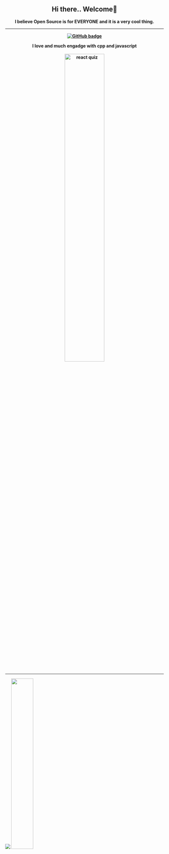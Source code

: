 <!--<p align="center"><img src="" widht="100%" alt="title image"/></p>-->
<h2 align="center"><B>Hi there.. Welcome<B>👋</h2> 

<p align="center">I believe Open Source is for EVERYONE and it is a very cool thing.</p>

---
<p align="center">
  <a href="https://github.com/wimanshaherath?tab=followers">
    <img src="https://img.shields.io/github/followers/wimanshaherath?label=Followers&logo=GitHub&style=for-the-badge" alt="GitHub badge" />
  </a>

</p>


<p align='center'>I love and much engadge with cpp and javascript<br><br>
  <img width="50%" src="https://user-images.githubusercontent.com/49340101/101366462-fcc12e00-38ca-11eb-88cf-ba3c236fc579.png" alt="react quiz"/></p>

---

<p align="left">
  
  <img src="https://github-readme-stats.vercel.app/api?username=wimanshaherath&show_icons=true&theme=algolia&line_height=48" />
   <img width="37.2%" src="https://github-readme-stats.vercel.app/api/top-langs/?username=wimanshaherath&count_private=true&theme=algolia">

</p>
<!--
**wimanshaherath/wimanshaherath** is a ✨ _special_ ✨ repository because its `README.md` (this file) appears on your GitHub profile.

Here are some ideas to get you started:

- 🔭 I’m currently working on ...
- 🌱 I’m currently learning ...
- 👯 I’m looking to collaborate on ...
- 🤔 I’m looking for help with ...
- 💬 Ask me about ...
- 📫 How to reach me: ...
- 😄 Pronouns: ...
- ⚡ Fun fact: ...
-->
